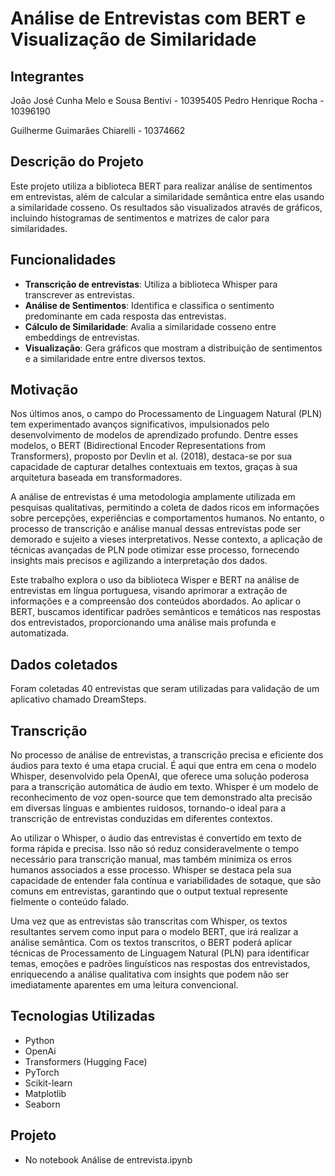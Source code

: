 # Análise de Entrevistas com BERT e Visualização de Similaridade

## Integrantes

João José Cunha Melo e Sousa Bentivi - 10395405
Pedro Henrique Rocha - 10396190

Guilherme Guimarães Chiarelli - 10374662

## Descrição do Projeto

Este projeto utiliza a biblioteca BERT para realizar análise de sentimentos em entrevistas, além de calcular a similaridade semântica entre elas usando a similaridade cosseno. Os resultados são visualizados através de gráficos, incluindo histogramas de sentimentos e matrizes de calor para similaridades.

## Funcionalidades

- **Transcrição de entrevistas**: Utiliza a biblioteca Whisper para transcrever as entrevistas.
- **Análise de Sentimentos**: Identifica e classifica o sentimento predominante em cada resposta das entrevistas.
- **Cálculo de Similaridade**: Avalia a similaridade cosseno entre embeddings de entrevistas.
- **Visualização**: Gera gráficos que mostram a distribuição de sentimentos e a similaridade entre entre diversos textos.

## Motivação

Nos últimos anos, o campo do Processamento de Linguagem Natural (PLN) tem experimentado avanços significativos, impulsionados pelo desenvolvimento de modelos de aprendizado profundo. Dentre esses modelos, o BERT (Bidirectional Encoder Representations from Transformers), proposto por Devlin et al. (2018), destaca-se por sua capacidade de capturar detalhes contextuais em textos, graças à sua arquitetura baseada em transformadores. 

A análise de entrevistas é uma metodologia amplamente utilizada em pesquisas qualitativas, permitindo a coleta de dados ricos em informações sobre percepções, experiências e comportamentos humanos. No entanto, o processo de transcrição e análise manual dessas entrevistas pode ser demorado e sujeito a vieses interpretativos. Nesse contexto, a aplicação de técnicas avançadas de PLN pode otimizar esse processo, fornecendo insights mais precisos e agilizando a interpretação dos dados.

Este trabalho explora o uso da biblioteca Wisper e BERT na análise de entrevistas em língua portuguesa, visando aprimorar a extração de informações e a compreensão dos conteúdos abordados. Ao aplicar o BERT, buscamos identificar padrões semânticos e temáticos nas respostas dos entrevistados, proporcionando uma análise mais profunda e automatizada.

## Dados coletados

Foram coletadas 40 entrevistas que seram utilizadas para validação de um aplicativo chamado DreamSteps.

## Transcrição

No processo de análise de entrevistas, a transcrição precisa e eficiente dos áudios para texto é uma etapa crucial. É aqui que entra em cena o modelo Whisper, desenvolvido pela OpenAI, que oferece uma solução poderosa para a transcrição automática de áudio em texto. Whisper é um modelo de reconhecimento de voz open-source que tem demonstrado alta precisão em diversas línguas e ambientes ruidosos, tornando-o ideal para a transcrição de entrevistas conduzidas em diferentes contextos.

Ao utilizar o Whisper, o áudio das entrevistas é convertido em texto de forma rápida e precisa. Isso não só reduz consideravelmente o tempo necessário para transcrição manual, mas também minimiza os erros humanos associados a esse processo. Whisper se destaca pela sua capacidade de entender fala contínua e variabilidades de sotaque, que são comuns em entrevistas, garantindo que o output textual represente fielmente o conteúdo falado.

Uma vez que as entrevistas são transcritas com Whisper, os textos resultantes servem como input para o modelo BERT, que irá realizar a análise semântica. Com os textos transcritos, o BERT poderá aplicar técnicas de Processamento de Linguagem Natural (PLN) para identificar temas, emoções e padrões linguísticos nas respostas dos entrevistados, enriquecendo a análise qualitativa com insights que podem não ser imediatamente aparentes em uma leitura convencional.

## Tecnologias Utilizadas

- Python
- OpenAi
- Transformers (Hugging Face)
- PyTorch
- Scikit-learn
- Matplotlib
- Seaborn

## Projeto

- No notebook Análise de entrevista.ipynb
